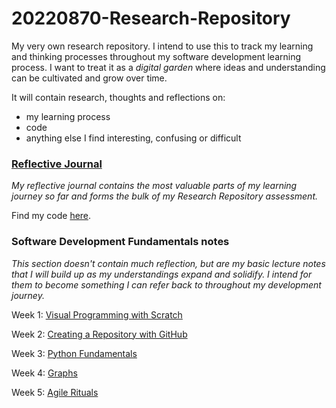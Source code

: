 # 20220870-Research-Repository
My very own research repository. I intend to use this to track my learning and thinking processes throughout my software development learning process. I want to treat it as a *digital garden* where ideas and understanding can be cultivated and grow over time.

It will contain research, thoughts and reflections on:
* my learning process
* code
* anything else I find interesting, confusing or difficult

### [Reflective Journal](https://github.com/6abrielle/20220870-research-repository/blob/main/reflective-journal.md)
*My reflective journal contains the most valuable parts of my learning journey so far and forms the bulk of my Research Repository assessment.*

Find my code [here](https://github.com/6abrielle/20220870-research-repository/tree/main/code).

### Software Development Fundamentals notes
*This section doesn't contain much reflection, but are my basic lecture notes that I will build up as my understandings expand and solidify. I intend for them to become something I can refer back to throughout my development journey.*

Week 1: [Visual Programming with Scratch](https://github.com/6abrielle/20220870-research-repository/blob/main/week-1/lecture-visual-programming-with-scratch.md)

Week 2: [Creating a Repository with GitHub](https://github.com/6abrielle/20220870-research-repository/blob/main/week-2/lecture-create-research-repository-with-github.md)

Week 3: [Python Fundamentals](https://github.com/6abrielle/20220870-research-repository/blob/main/week-3/lecture-python-fundamentals.md)

Week 4: [Graphs](https://github.com/6abrielle/20220870-research-repository/blob/main/week-4/lecture-video-graph.md)

Week 5: [Agile Rituals](https://github.com/6abrielle/20220870-research-repository/blob/main/week-5/agile-rituals.md)
